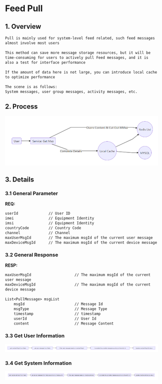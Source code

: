 # Feed Pull

## 1. Overview

```
Pull is mainly used for system-level feed related, such feed messages almost involve most users

This method can save more message storage resources, but it will be time-consuming for users to actively pull Feed messages, and it is also a test for interface performance

If the amount of data here is not large, you can introduce local cache to optimize performance

The scene is as follows:
System messages, user group messages, activity messages, etc.
```

## 2. Process

![Feed Streaming Design (4) - Process](../../Material/image/Feed%20Streaming%20Design%20(4)%20-%20Process.png)

## 3. Details

### 3.1 General Parameter

**REQ:**

```
userId				// User ID
imei				// Equipment Identity
imsi				// Equipment Identity
countryCode			// Country Code	
channel				// Channel	
maxUserMsgId		// The maximum msgId of the current user message
maxDeviceMsgId		// The maximum msgId of the current device message
```

### 3.2 General Response

**RESP:**

```
maxUserMsgId					// The maximum msgId of the current user message	
maxDeviceMsgId					// The maximum msgId of the current device message

List<PullMessage> msgList
	msgId						// Message Id	
	msgType						// Message Type
	timestamp					// timestamp
	userId						// User Id
	content						// Message Content
```

### 3.3 Get User Information



![Feed Streaming Design (4) - Get User Information](../../Material/image/Feed%20Streaming%20Design%20(4)%20-%20Get%20User%20Information.png)

### 3.4 Get System Information


![Feed Streaming Design (4) - Get System Information](../../Material/image/Feed%20Streaming%20Design%20(4)%20-%20Get%20System%20Information.png)